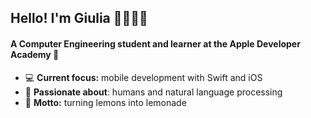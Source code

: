## Hello! I'm Giulia 🍋👩🏻‍💻

#### A Computer Engineering student and learner at the Apple Developer Academy 🍎 ####

- 💻 **Current focus:** mobile development with Swift and iOS
- 🌱 **Passionate about**: humans and natural language processing
- 🍋 **Motto:** turning lemons into lemonade
